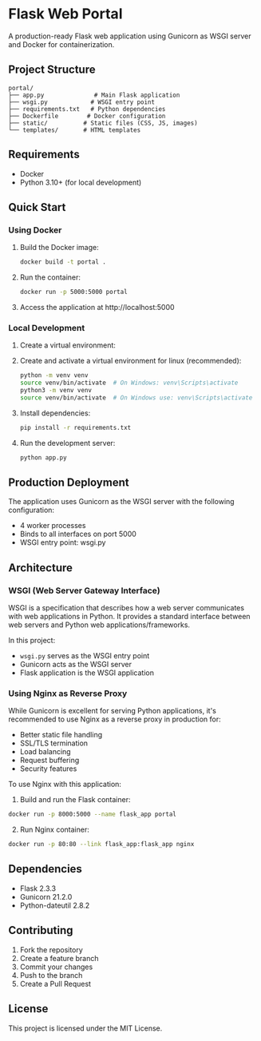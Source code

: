 # Flask Web Portal

A production-ready Flask web application using Gunicorn as WSGI server and Docker for containerization.

## Project Structure

```
portal/
├── app.py              # Main Flask application
├── wsgi.py            # WSGI entry point
├── requirements.txt   # Python dependencies
├── Dockerfile        # Docker configuration
├── static/          # Static files (CSS, JS, images)
└── templates/       # HTML templates
```

## Requirements

- Docker
- Python 3.10+ (for local development)

## Quick Start

### Using Docker

1. Build the Docker image:
   ```bash
   docker build -t portal .
   ```

2. Run the container:
   ```bash
   docker run -p 5000:5000 portal
   ```

3. Access the application at http://localhost:5000

### Local Development

1. Create a virtual environment:
2. Create and activate a virtual environment for linux (recommended):
   ```bash
   python -m venv venv
   source venv/bin/activate  # On Windows: venv\Scripts\activate
   python3 -m venv venv
   source venv/bin/activate  # On Windows use: venv\Scripts\activate
   ```

2. Install dependencies:
   ```bash
   pip install -r requirements.txt
   ```

3. Run the development server:
   ```bash
   python app.py
   ```

## Production Deployment

The application uses Gunicorn as the WSGI server with the following configuration:
- 4 worker processes
- Binds to all interfaces on port 5000
- WSGI entry point: wsgi.py

## Architecture

### WSGI (Web Server Gateway Interface)
WSGI is a specification that describes how a web server communicates with web applications in Python. It provides a standard interface between web servers and Python web applications/frameworks.

In this project:
- `wsgi.py` serves as the WSGI entry point
- Gunicorn acts as the WSGI server
- Flask application is the WSGI application

### Using Nginx as Reverse Proxy

While Gunicorn is excellent for serving Python applications, it's recommended to use Nginx as a reverse proxy in production for:
- Better static file handling
- SSL/TLS termination
- Load balancing
- Request buffering
- Security features

To use Nginx with this application:

1. Build and run the Flask container:
```bash
docker run -p 8000:5000 --name flask_app portal
```

2. Run Nginx container:
```bash
docker run -p 80:80 --link flask_app:flask_app nginx
```

## Dependencies

- Flask 2.3.3
- Gunicorn 21.2.0
- Python-dateutil 2.8.2

## Contributing

1. Fork the repository
2. Create a feature branch
3. Commit your changes
4. Push to the branch
5. Create a Pull Request

## License

This project is licensed under the MIT License.